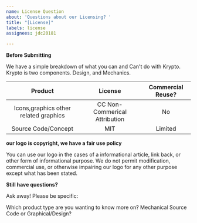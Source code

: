 ```yaml
---
name: License Question
about: 'Questions about our Licensing? '
title: "[License]"
labels: license
assignees: jdc20181

---
```


**Before Submitting** 

We have a simple breakdown of what you can and Can't do with Krypto. Krypto is two components. Design, and Mechanics. 

|       Product       |             License            | Commercial Reuse? |
|:-------------------:|:------------------------------:|:-----------------:|
|    Icons,graphics other related graphics   | CC Non-Commerical Attribution  |         No        |
| Source Code/Concept |               MIT              |      Limited      |

**our logo is copyright, we have a fair use policy** 

You can use our logo in the cases of a informational article, link back, or other form of informational purpose. We do not permit modification, commercial use, or otherwise impairing our logo for any other purpose except what has been stated. 

**Still have questions?** 

Ask away! Please be specific: 

Which product type are you wanting to know more on? Mechanical Source Code or Graphical/Design?
